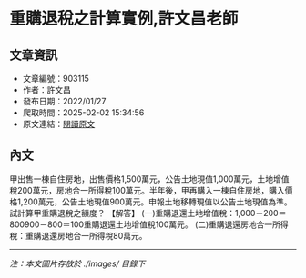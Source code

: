 # 重購退稅之計算實例,許文昌老師

## 文章資訊
- 文章編號：903115
- 作者：許文昌
- 發布日期：2022/01/27
- 爬取時間：2025-02-02 15:34:56
- 原文連結：[閱讀原文](https://real-estate.get.com.tw/Columns/detail.aspx?no=903115)

## 內文
甲出售一棟自住房地，出售價格1,500萬元，公告土地現值1,000萬元，土地增值稅200萬元，房地合一所得稅100萬元。半年後，甲再購入一棟自住房地，購入價格1,200萬元，公告土地現值900萬元。申報土地移轉現值以公告土地現值為準。試計算甲重購退稅之額度？
【解答】
(一)重購退還土地增值稅：1,000－200＝800900－800＝100重購退還土地增值稅100萬元。
(二)重購退還房地合一所得稅：重購退還房地合一所得稅80萬元。

---
*注：本文圖片存放於 ./images/ 目錄下*
